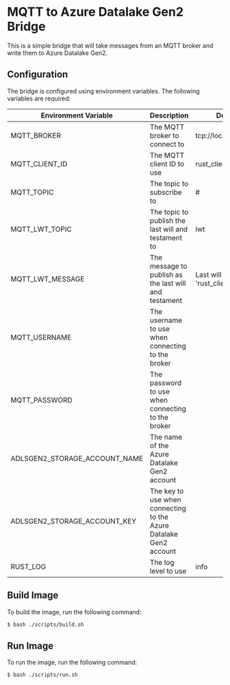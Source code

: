 # MQTT to Azure Datalake Gen2 Bridge

This is a simple bridge that will take messages from an MQTT broker and write them to Azure Datalake Gen2.

## Configuration

The bridge is configured using environment variables. The following variables are required:

| Environment Variable          | Description                                                       | Default                     |
| ----------------------------- | ----------------------------------------------------------------- | --------------------------- |
| MQTT_BROKER                   | The MQTT broker to connect to                                     | tcp://localhost:1883        |
| MQTT_CLIENT_ID                | The MQTT client ID to use                                         | rust_client                 |
| MQTT_TOPIC                    | The topic to subscribe to                                         | #                           |
| MQTT_LWT_TOPIC                | The topic to publish the last will and testament to               | lwt                         |
| MQTT_LWT_MESSAGE              | The message to publish as the last will and testament             | Last will for 'rust_client' |
| MQTT_USERNAME                 | The username to use when connecting to the broker                 |                             |
| MQTT_PASSWORD                 | The password to use when connecting to the broker                 |                             |
| ADLSGEN2_STORAGE_ACCOUNT_NAME | The name of the Azure Datalake Gen2 account                       |                             |
| ADLSGEN2_STORAGE_ACCOUNT_KEY  | The key to use when connecting to the Azure Datalake Gen2 account |                             |
| RUST_LOG                      | The log level to use                                              | info                        |

## Build Image

To build the image, run the following command:

```bash
$ bash ./scripts/build.sh
```

## Run Image

To run the image, run the following command:

```bash
$ bash ./scripts/run.sh
```
